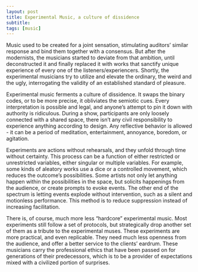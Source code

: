 ```yaml
---
layout: post
title: Experimental Music, a culture of dissidence
subtitle: 
tags: [music]
---
```

Music used to be created for a joint sensation, stimulating auditors’ similar response and bind them together with a consensus. But after the modernists, the musicians started to deviate from that ambition, until deconstructed it and finally replaced it with works that sanctify unique experience of every one of the listeners/experiencers. Shortly, the experimental musicians try to utilize and elevate the ordinary, the weird and the ugly, interrogating the validity of an established standard of pleasure. 

Experimental music ferments a culture of dissidence. It swaps the binary codes, or to be more precise, it obliviates the semiotic cues. Every interpretation is possible and legal, and anyone’s attempt to pin it down with authority is ridiculous. During a show, participants are only loosely connected with a shared space, there isn’t any civil responsibility to experience anything according to design. Any reflective behavior is allowed -  it can be a period of meditation, entertainment, annoyance, boredom, or agitation. 

Experiments are actions without rehearsals, and they unfold through time without certainty. This process can be a function of either restricted or unrestricted variables, either singular or multiple variables. For example, some kinds of aleatory works use a dice or a controlled movement, which reduces the outcome’s possibilities. Some artists not only let anything happen within the possibilities in the space, but solicits happenings from the audience, or create prompts to evoke events. The other end of the spectrum is letting events explode without intervention, such as a silent and motionless performance. This method is to reduce suppression instead of increasing facilitation. 

There is, of course, much more less “hardcore” experimental music. Most experiments still follow a set of protocols, but strategically drop another set of them as a tribute to the experimental muses. These experiments are more practical, and even replicable. They need much less openness from the audience, and offer a better service to the clients’ eardrum. These musicians carry the professional ethics that have been passed on for generations of their predecessors, which is to be a provider of expectations mixed with a civilized portion of surprises. 